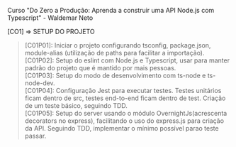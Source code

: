 Curso "Do Zero a Produção: Aprenda a construir uma API Node.js com Typescript" - Waldemar Neto

[CO1] => SETUP DO PROJETO

>[C01P01]: Iniciar o projeto configurando tsconfig, package.json, module-alias (utilização de paths para facilitar a importação).</br>
>[C01P02]: Setup do eslint com Node.js e Typescript, usar para manter padrão do projeto que é mantido por mais pessoas.</br>
>[C01P03]: Setup do modo de desenvolvimento com ts-node e ts-node-dev.</br>
>[C01P04]: Configuração Jest para executar testes. Testes unitários ficam dentro de src, testes end-to-end ficam dentro de test. Criação de um teste básico, seguindo TDD.</br>
>[C01P05]: Setup do server usando o módulo OvernightJs(acrescenta decorators no express), facilitando o uso do express.js para criação da API. Seguindo TDD, implementar o mínimo possível parao teste passar.</br>